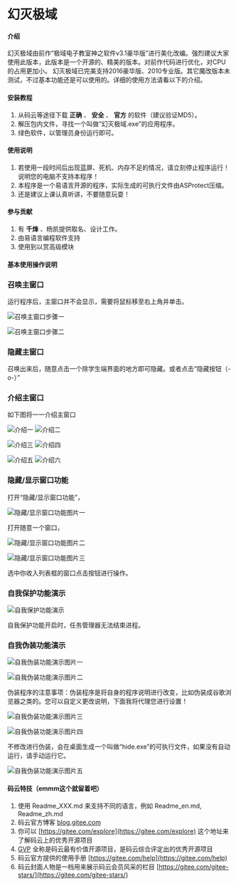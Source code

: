 # 幻灭极域

#### 介绍
幻灭极域由前作“极域电子教室神之软件v3.1豪华版”进行美化改编。强烈建议大家使用此版本，此版本是一个开源的、精美的版本。对前作代码进行优化，对CPU的占用更加小。
幻灭极域已完美支持2016豪华版、2010专业版。其它魔改版本未测试，不过基本功能还是可以使用的。详细的使用方法请看以下的介绍。

#### 安装教程

1.  从码云等途径下载 **正确** 、 **安全** 、 **官方** 的软件（建议验证MD5）。
2.  解压包内文件，寻找一个叫做“幻灭极域.exe”的应用程序。
3.  绿色软件，以管理员身份运行即可。

#### 使用说明

1.  若使用一段时间后出现蓝屏、死机、内存不足的情况，请立刻停止程序运行！说明您的电脑不支持本程序！
2.  本程序是一个易语言开源的程序，实际生成的可执行文件由ASProtect压缩。
3.  还是建议上课认真听讲，不要随意玩耍！

#### 参与贡献

1.  有 **千烽** 、杨凯提供取名、设计工作。
2.  由易语言编程软件支持
3.  使用到以赏高级模块

#### 基本使用操作说明

### 召唤主窗口
运行程序后，主窗口并不会显示，需要将鼠标移至右上角并单击。

![召唤主窗口步骤一](https://images.gitee.com/uploads/images/2020/0308/192845_b3774094_5210553.png "召唤主窗口步骤一.png")

![召唤主窗口步骤二](https://images.gitee.com/uploads/images/2020/0308/192925_b4385138_5210553.png "召唤主窗口步骤二.png")

### 隐藏主窗口

召唤出来后，随意点击一个除学生端界面的地方即可隐藏。或者点击“隐藏按钮（-o-）”

### 介绍主窗口
如下图将一一介绍主窗口

![介绍一](https://images.gitee.com/uploads/images/2020/0308/193409_418f14ab_5210553.png "介绍一.png")
![介绍二](https://images.gitee.com/uploads/images/2020/0308/194034_3ecf1e76_5210553.png "介绍二.png")

![介绍三](https://images.gitee.com/uploads/images/2020/0308/194404_53b444da_5210553.png "介绍三.png")
![介绍四](https://images.gitee.com/uploads/images/2020/0308/194537_16dffc37_5210553.png "介绍四.png")

![介绍五](https://images.gitee.com/uploads/images/2020/0308/194719_96e01f60_5210553.png "介绍五.png")
![介绍六](https://images.gitee.com/uploads/images/2020/0308/194841_dc86e3e3_5210553.png "介绍六.png")

### 隐藏/显示窗口功能

打开“隐藏/显示窗口功能”，

![隐藏/显示窗口功能图片一](https://images.gitee.com/uploads/images/2020/0308/194944_6b82966c_5210553.png "隐藏/显示窗口功能图片一.png")

打开随意一个窗口，

![隐藏/显示窗口功能图片二](https://images.gitee.com/uploads/images/2020/0308/195225_7912607e_5210553.png "隐藏/显示窗口功能图片二.png")

![隐藏/显示窗口功能图片三](https://images.gitee.com/uploads/images/2020/0308/195230_921b4a70_5210553.png "隐藏/显示窗口功能图片三.png")

选中你收入列表框的窗口点击按钮进行操作。

### 自我保护功能演示

![自我保护功能演示](https://images.gitee.com/uploads/images/2020/0308/195545_160090aa_5210553.png "自我保护功能演示.png")

自我保护功能开启时，任务管理器无法结束进程。

### 自我伪装功能演示

![自我伪装功能演示图片一](https://images.gitee.com/uploads/images/2020/0308/195728_252999e7_5210553.png "自我伪装功能演示图片一.png")

![自我伪装功能演示图片二](https://images.gitee.com/uploads/images/2020/0308/195732_19ecdac0_5210553.png "自我伪装功能演示图片二.png")

伪装程序的注意事项：伪装程序是将自身的程序说明进行改变，比如伪装成谷歌浏览器之类的。您可以自定义更改说明，下面我将代理您进行设置！

![自我伪装功能演示图片三](https://images.gitee.com/uploads/images/2020/0308/200029_e6b7076b_5210553.png "自我伪装功能演示图片三.png")

![自我伪装功能演示图片四](https://images.gitee.com/uploads/images/2020/0308/200036_55cfbf15_5210553.png "自我伪装功能演示图片四.png")

不修改进行伪装，会在桌面生成一个叫做“hide.exe”的可执行文件，如果没有自动运行，请手动运行它。

![自我伪装功能演示图片五](https://images.gitee.com/uploads/images/2020/0308/200100_c05be40a_5210553.png "自我伪装功能演示图片五.png")

#### 码云特技（emmm这个就留着吧）

1.  使用 Readme\_XXX.md 来支持不同的语言，例如 Readme\_en.md, Readme\_zh.md
2.  码云官方博客 [blog.gitee.com](https://blog.gitee.com)
3.  你可以 [https://gitee.com/explore](https://gitee.com/explore) 这个地址来了解码云上的优秀开源项目
4.  [GVP](https://gitee.com/gvp) 全称是码云最有价值开源项目，是码云综合评定出的优秀开源项目
5.  码云官方提供的使用手册 [https://gitee.com/help](https://gitee.com/help)
6.  码云封面人物是一档用来展示码云会员风采的栏目 [https://gitee.com/gitee-stars/](https://gitee.com/gitee-stars/)
